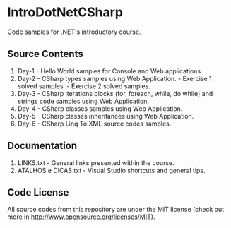 IntroDotNetCSharp
=================

Code samples for .NET's introductory course.

## Source Contents

1. Day-1 - Hello World samples for Console and Web applications.
2. Day-2 - CSharp types samples using Web Application.
           - Exercise 1 solved samples.
           - Exercise 2 solved samples.
3. Day-3 - CSharp iterations blocks (for, foreach, while, do while) and strings code samples using Web Application.
4. Day-4 - CSharp classes samples using Web Application.
5. Day-5 - CSharp classes inheritances using Web Application.
6. Day-6 - CSharp Linq To XML source codes samples.

## Documentation

1. LINKS.txt - General links presented within the course.
2. ATALHOS e DICAS.txt - Visual Studio shortcuts and general tips.

## Code License

All source codes from this repository are under the MIT license (check out more in http://www.opensource.org/licenses/MIT).
